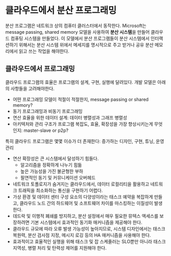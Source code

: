 # 클라우드에서 분산 프로그래밍

분산 프로그램은 네트워크 상의 컴퓨터 클러스터에서 동작한다. Microsoft는 message passing, shared memory 모델을 사용하여 **분산 시스템**을 만들어 클라우드 컴퓨팅 시스템을 만들었다. 이 모델에서 분산 프로그램들이 분산 시스템에서 인터랙션하기 위해서는 분산 시스템 위에서 메세지를 명시적으로 주고 받거나 공유 분산 메모리에서 읽고 쓰는 작업을 해야한다.

## 클라우드에서 프로그래밍

클라우드 프로그램의 효율은 프로그램의 설계, 구현, 실행에 달려있다. 개발 모델은 아래의 사항들을 고려해야한다.

- 어떤 프로그래밍 모델이 적절이 적절한지, message passing or shared memory?
- 동기 프로그래밍과 비동기 프로그래밍
- 연산 효율을 위한 데이터 설계: 데이터 병렬성과 그래프 병렬성
- 아키텍처와 관리 구조가 프로그램 복잡도, 효율, 확장성을 가장 향상시키는게 무엇인지: master-slave or p2p?

특히 클라우드 프로그램은 몇몇 이슈가 더 존재한다: 증가하는 디자인, 구현, 튜닝, 운영관리

- 연산 확장성은 큰 시스템에서 달성하기 힘들다.
  - 알고리즘을 정확하게 나누기 힘듦
  - 높은 가능성을 가진 불균형한 부하
  - 필연적인 동기 및 커뮤니케이션 오버헤드
- 네트워크 토폴로지가 숨겨지는 클라우드에서, 데이터 로컬리티을 활용하고 네트워크 트래픽을 최소화하는 통신을 구현하기 어렵다.
- 가상 환경 및 데이터 센터 구성 요소의 다양성이라는 태스크 예약을 복잡하게 만들고, 클라우드 노드 간의 하드웨어 및 소프트웨어 차이를 마스킹하는 이질성이 발생한다.
- 데드락 및 이행적 폐쇄를 방지하고, 분산 설정에서 매우  필요한 뮤텍스 액세스를 보장하려면 기본 시스템에서 효과적인 동기화 매커니즘을 제공해야 한다.
- 클라우드 규모에 따라 오류 발생 가능성이 높아지므로, 시스템 디자인에서는 태스크 복원력, 분산 검사점 지정, 메시지 로깅 등의 HA 매커니즘을 사용해야 한다.
- 효과적이고 효율적인 실행을 위해 태스크 및 잡 스케줄러는 SLO뿐만 아니라 태스크 지역성, 병렬 처리 및 탄력성 제어를 지원해야 한다.

